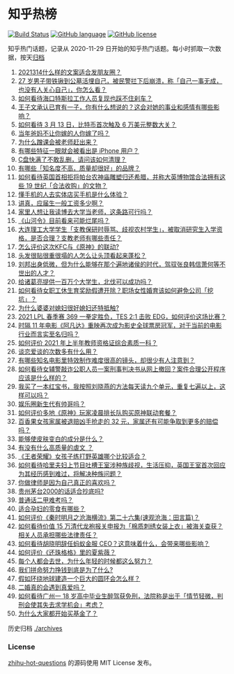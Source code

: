 # 知乎热榜
[![Build Status](https://github.com/ToWeLong/zhihu-hot-questions/workflows/CI/badge.svg)](https://github.com/ToWeLong/zhihu-hot-questions/actions)
[![GitHub language](https://img.shields.io/badge/language-golang-orange.svg)](https://golang.org/)
[![GitHub license](https://img.shields.io/github/license/ToWeLong/zhihu-hot-questions)](https://github.com/ToWeLong/zhihu-hot-questions/blob/main/LICENSE)

知乎热门话题，记录从 2020-11-29 日开始的知乎热门话题。每小时抓取一次数据，按天[归档](./archives)

<!-- BEGIN -->

1. [2021314什么样的文案适合发朋友圈？](https://www.zhihu.com/question/448761958)
1. [27 岁男子带铁锹到公墓活埋自己，被民警拦下后崩溃，称「自己一事无成，也没有人关心自己」，你怎么看？](https://www.zhihu.com/question/448895485)
1. [如何看待海口特斯拉工作人员复现也踩不住刹车？](https://www.zhihu.com/question/449227121)
1. [王子文承认已育有一子，你有什么想说的？这会对她的事业和感情有哪些影响？](https://www.zhihu.com/question/449204610)
1. [如何看待 3 月 13 日，比特币首次触及 6 万美元整数大关？](https://www.zhihu.com/question/449150635)
1. [当年爸妈不让你嫁的人你嫁了吗？](https://www.zhihu.com/question/443594106)
1. [为什么蹭课会被老师赶出来？](https://www.zhihu.com/question/355822061)
1. [有哪些特征一眼就会被看出是 iPhone 用户？](https://www.zhihu.com/question/357678200)
1. [C盘快满了不敢乱删，请问该如何清理？](https://www.zhihu.com/question/379384714)
1. [有哪些「知名度不高，质量却很好」的品牌？](https://www.zhihu.com/question/35886615)
1. [如何看待英国首相拒将帕台农神庙雕塑归还希腊，并称大英博物馆合法拥有这些 19 世纪「合法收购」的文物？](https://www.zhihu.com/question/449101017)
1. [懂手机的人去实体店买手机是什么体验？](https://www.zhihu.com/question/442650451)
1. [讲真，应届生一般工资多少啊？](https://www.zhihu.com/question/58570383)
1. [家里人想让我读博去大学当老师，这条路可行吗？](https://www.zhihu.com/question/448393868)
1. [《山河令》目前看来可能烂尾吗？](https://www.zhihu.com/question/448992898)
1. [大连理工大学学生「支教保研时辱骂、歧视农村学生」，被取消研究生入学资格，是否合理？支教老师有哪些责任？](https://www.zhihu.com/question/449089292)
1. [怎么评价这次KFC与《原神》的联动?](https://www.zhihu.com/question/449051034)
1. [头发很贴很重很塌的人怎么让头顶看起来蓬松？](https://www.zhihu.com/question/20340797)
1. [刘邦出身低微，但为什么能够在那个遍地诸侯的时代，驾驭张良韩信萧何等不世出的人才？](https://www.zhihu.com/question/326411244)
1. [给诸葛亮提供一百万个大学生，北伐可以成功吗？](https://www.zhihu.com/question/443277138)
1. [如何看待女职工休生育奖励假遭开除？职场女性婚育该如何避免公司「挖坑」？](https://www.zhihu.com/question/449246712)
1. [为什么婆婆对媳妇很好媳妇还特抵触?](https://www.zhihu.com/question/446933492)
1. [2021 LPL 春季赛 369 一拳定胜负，TES 2:1 击败 EDG，如何评价这场比赛？](https://www.zhihu.com/question/449151395)
1. [时隔 11 年电影《阿凡达》重映再次成为影史全球票房冠军，对于当前的电影行业而言实至名归吗？](https://www.zhihu.com/question/448750459)
1. [如何评价 2021 年上半年教师资格证综合素质一科？](https://www.zhihu.com/question/449085143)
1. [谈恋爱谈的次数多有什么用？](https://www.zhihu.com/question/334622048)
1. [有哪些知名电影里特效制作难度很高的镜头，却很少有人注意到？](https://www.zhihu.com/question/448466173)
1. [如何看待女辅警敲诈公职人员一案刑事判决书从网上撤回？案件合理公开程序应该是什么样的？](https://www.zhihu.com/question/449028350)
1. [我买了一本红宝书，我按照刘晓燕的方法每天读九个单元，重复七遍以上，这样可以吗？](https://www.zhihu.com/question/437555163)
1. [娱乐圈新生代有帅哥吗？](https://www.zhihu.com/question/441612992)
1. [如何评价多地《原神》玩家凌晨排长队购买原神联动套餐？](https://www.zhihu.com/question/449049692)
1. [百香果女孩家属被退赔凶手抢走的 32 元，家属还有可能争取到更多的赔偿吗？](https://www.zhihu.com/question/449138131)
1. [能够使皮肤变白的成分是什么？](https://www.zhihu.com/question/435578573)
1. [有没有什么高质量的虐文 ？](https://www.zhihu.com/question/438735007)
1. [《王者荣耀》女孩子练打野英雄哪个比较适合？](https://www.zhihu.com/question/323650224)
1. [如何看待哈里夫妇上节目吐槽王室涉种族歧视，生活压抑，英国王室首次回应为其经历感到难过，将解决种族问题？](https://www.zhihu.com/question/448584950)
1. [你做律师是因为自己真正的喜欢吗？](https://www.zhihu.com/question/447881795)
1. [贵州茅台2000的话适合抄底吗?](https://www.zhihu.com/question/445691261)
1. [普通话二甲难考吗？](https://www.zhihu.com/question/296008893)
1. [适合孕妇的零食有哪些？](https://www.zhihu.com/question/21792927)
1. [如何评价《秦时明月之沧海横流》第二十六集(速观沧海：田言篇)？](https://www.zhihu.com/question/448725214)
1. [如何看待价值 15 万清代龙袍报关申报为「棉质刺绣女装上衣」被海关查获？相关人员承担哪些法律责任？](https://www.zhihu.com/question/448701359)
1. [如何看待胡晓明辞任蚂蚁金服 CEO？这意味着什么，会带来哪些影响？](https://www.zhihu.com/question/448999558)
1. [如何评价《还珠格格》里的夏紫薇？](https://www.zhihu.com/question/288060468)
1. [每个人都会去世，为什么年轻的时候都这么努力？](https://www.zhihu.com/question/447050330)
1. [我们拼命努力挣钱到底是为了什么?](https://www.zhihu.com/question/448291367)
1. [假如环绕地球建造一个巨大的圆环会怎么样？](https://www.zhihu.com/question/268311659)
1. [二婚真的会遇到真爱吗？](https://www.zhihu.com/question/427960636)
1. [如何看待广州一 18 岁高中毕业生醉驾获免刑，法院称是出于「情节轻微，判刑会使其失去求学机会」考虑？](https://www.zhihu.com/question/448905232)
1. [为什么大家都开始买基金了？](https://www.zhihu.com/question/440302773)

<!-- END -->

历史归档 [./archives](./archives)


### License
[zhihu-hot-questions](https://github.com/towelong/zhihu-hot-questions) 的源码使用 MIT License 发布。